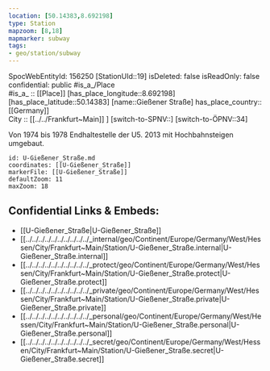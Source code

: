 ```yaml
---
location: [50.14383,8.692198] 
type: Station 
mapzoom: [8,18] 
mapmarker: subway 
tags:
- geo/station/subway
---
```

SpocWebEntityId: 156250
[StationUId::19] 
isDeleted: false
isReadOnly: false
confidential: public
#is_a_/Place  
#is_a_ :: [[Place]] 
[has_place_longitude::8.692198] 
[has_place_latitude::50.14383] 
[name::Gießener Straße] 
has_place_country:: [[Germany]]  
City :: [[../../Frankfurt~Main]] ] 
[switch-to-SPNV::] 
[switch-to-ÖPNV::34] 

Von 1974 bis 1978 Endhaltestelle der U5. 2013 mit Hochbahnsteigen umgebaut.

```leaflet
id: U-Gießener_Straße.md
coordinates: [[U-Gießener_Straße]] 
markerFile: [[U-Gießener_Straße]] 
defaultZoom: 11 
maxZoom: 18
```


## Confidential Links & Embeds: 
- [[U-Gießener_Straße|U-Gießener_Straße]] 
- [[../../../../../../../../../../_internal/geo/Continent/Europe/Germany/West/Hessen/City/Frankfurt~Main/Station/U-Gießener_Straße.internal|U-Gießener_Straße.internal]] 
- [[../../../../../../../../../../_protect/geo/Continent/Europe/Germany/West/Hessen/City/Frankfurt~Main/Station/U-Gießener_Straße.protect|U-Gießener_Straße.protect]] 
- [[../../../../../../../../../../_private/geo/Continent/Europe/Germany/West/Hessen/City/Frankfurt~Main/Station/U-Gießener_Straße.private|U-Gießener_Straße.private]] 
- [[../../../../../../../../../../_personal/geo/Continent/Europe/Germany/West/Hessen/City/Frankfurt~Main/Station/U-Gießener_Straße.personal|U-Gießener_Straße.personal]] 
- [[../../../../../../../../../../_secret/geo/Continent/Europe/Germany/West/Hessen/City/Frankfurt~Main/Station/U-Gießener_Straße.secret|U-Gießener_Straße.secret]] 
